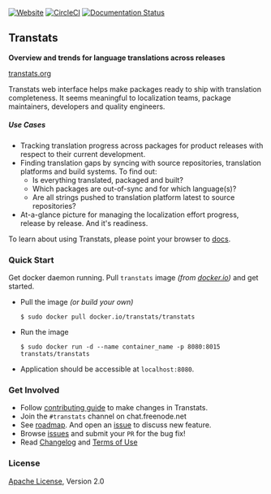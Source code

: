 [![Website](https://img.shields.io/badge/website-transtats.org-orange.svg)](http://transtats.org)
[![CircleCI](https://circleci.com/gh/transtats/transtats/tree/devel.svg?style=svg)](https://circleci.com/gh/transtats/transtats/tree/devel)
[![Documentation Status](https://readthedocs.org/projects/transtats/badge/?version=latest)](http://transtats.readthedocs.io/en/latest/?badge=latest)

## Transtats

**Overview and trends for language translations across releases**

[transtats.org](http://transtats.org/)

Transtats web interface helps make packages ready to ship with translation completeness. It seems meaningful to localization teams, package maintainers, developers and quality engineers.

##### Use Cases
 - Tracking translation progress across packages for product releases with respect to their current development.
 - Finding translation gaps by syncing with source repositories, translation platforms and build systems. To find out:
    - Is everything translated, packaged and built?
    - Which packages are out-of-sync and for which language(s)?
    - Are all strings pushed to translation platform latest to source repositories?
 - At-a-glance picture for managing the localization effort progress, release by release. And it's readiness.

To learn about using Transtats, please point your browser to [docs](http://docs.transtats.org).

### Quick Start

Get docker daemon running. Pull `transtats` image *(from [docker.io](https://hub.docker.com/r/transtats/transtats/))* and get started.

- Pull the image *(or build your own)*
  ```shell
  $ sudo docker pull docker.io/transtats/transtats
  ```

- Run the image
  ```shell
  $ sudo docker run -d --name container_name -p 8080:8015 transtats/transtats
  ```

- Application should be accessible at `localhost:8080`.

### Get Involved

- Follow [contributing guide](./CONTRIBUTING.md) to make changes in Transtats.
- Join the `#transtats` channel on chat.freenode.net
- See [roadmap](http://docs.transtats.org/en/latest/roadmap.html). And open an [issue](https://github.com/transtats/transtats/issues/new) to discuss new feature.
- Browse [issues](https://github.com/transtats/transtats/issues) and submit your `PR` for the bug fix!
- Read [Changelog](https://github.com/transtats/transtats/blob/master/CHANGELOG.md) and [Terms of Use](http://transtats.org/terms.html)

### License

[Apache License](http://www.apache.org/licenses/LICENSE-2.0), Version 2.0
